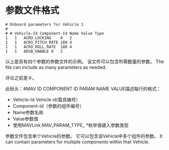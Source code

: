 # 参数文件格式

```
# Onboard parameters for Vehicle 1
#
# # Vehicle-Id Component-Id Name Value Type
1   1   ACRO_LOCKING    0   2
1   1   ACRO_PITCH_RATE 180 4
1   1   ACRO_ROLL_RATE  180 4
1   1   ADSB_ENABLE 0   2
```

以上是具有四个参数的参数文件的示例。 该文件可以包含所需数量的参数。 The file can include as many parameters as needed.

评论之前是＃。

此标头：#MAV ID COMPONENT ID PARAM NAME VALUE描述每行的格式：

- Vehicle-Id Vehicle id(载具编号）
- Component-Id（参数的组件编号）
- Name参数名称
- Value参数值
- 使用MAVLink MAV_PARAM_TYPE_ \*枚举值键入参数类型

参数文件包含单个Vehicle的参数。 它可以包含该Vehicle中多个组件的参数。 It can contain parameters for multiple components within that Vehicle.
